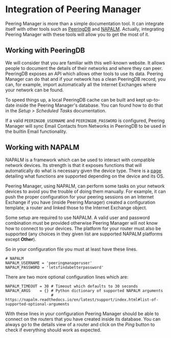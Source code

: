# Integration of Peering Manager

Peering Manager is more than a simple documentation tool. It can integrate
itself with other tools such as [PeeringDB](https://peeringdb.com/) and
[NAPALM](https://napalm.readthedocs.io/). Actually, integrating Peering Manager
with these tools will allow you to get the most of it.

## Working with PeeringDB

We will consider that you are familiar with this well-known website. It allows
people to document the details of their networks and where they can peer.
PeeringDB exposes an API which allows other tools to use its data. Peering
Manager can do that and if your network has a clean PeeringDB record, you can,
for example, import automatically all the Internet Exchanges where your network
can be found.

To speed things up, a local PeeringDB cache can be built and kept up-to-date
inside the Peering Manager's database. You can found how to do that in the
_Setup > Scheduled Tasks_ documentation.

If a valid `PEERINGDB_USERNAME` and `PEERINGDB_PASSWORD` is configured, Peering Manager
will sync Email Contacts from Networks in PeeringDB to be used in the builtin Email
functionality.

## Working with NAPALM

NAPALM is a framework which can be used to interact with compatible network
devices. Its strength is that it exposes functions that will automatically do
what is necessary given the device type. There is a
[page](https://napalm.readthedocs.io/en/latest/support/index.html) detailing
what functions are supported depending on the device and its OS.

Peering Manager, using NAPALM, can perform some tasks on your network devices
to avoid you the trouble of doing them manually. For example, it can push the
proper configuration for your peering sessions on an Internet Exchange if you
have (inside Peering Manager) created a configuration template, a router and
linked those to the Internet Exchange object.

Some setup are required to use NAPALM. A valid user and password combination
must be provided otherwise Peering Manager will not know how to connect to your
devices. The platform for your router must also be supported (any choices in they
given list are supported NAPALM platforms except __Other__).

So in your configuration file you must at least have these lines.

```no-highlight
# NAPALM
NAPALM_USERNAME = 'peeringmanageruser'
NAPALM_PASSWORD = 'letsfindabetterpassword'
```

There are two more optional configuration lines which are:
```no-highlight
NAPALM_TIMEOUT = 30 # Timeout which defaults to 30 seconds
NAPALM_ARGS    = {} # Python dictionary of supported NAPALM arguments
                    # https://napalm.readthedocs.io/en/latest/support/index.html#list-of-supported-optional-arguments
```

With these lines in your configuration Peering Manager should be able to
connect on the routers that you have created inside its database. You can
always go to the details view of a router and click on the _Ping_ button to
check if everything should work as expected.
